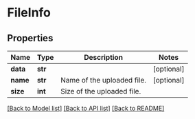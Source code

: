# FileInfo

## Properties
Name | Type | Description | Notes
------------ | ------------- | ------------- | -------------
**data** | **str** |  | [optional] 
**name** | **str** | Name of the uploaded file. | [optional] 
**size** | **int** | Size of the uploaded file. | 

[[Back to Model list]](../README.md#documentation-for-models) [[Back to API list]](../README.md#documentation-for-api-endpoints) [[Back to README]](../README.md)


